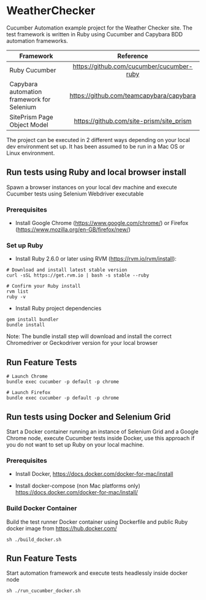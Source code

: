# WeatherChecker
Cucumber Automation example project for the Weather Checker site. The test framework is written in Ruby using Cucumber
and Capybara BDD automation frameworks.

| Framework        | Reference           | 
| ------------- |:-------------:| 
| Ruby Cucumber      | https://github.com/cucumber/cucumber-ruby         | 
| Capybara automation framework for Selenium | https://github.com/teamcapybara/capybara         | 
| SitePrism Page Object Model | https://github.com/site-prism/site_prism            | 

The project can be executed in 2 different ways depending on your local dev environment set up. It has been assumed
to be run in a Mac OS or Linux environment.

## Run tests using Ruby and local browser install

Spawn a browser instances on your local dev machine and execute Cucumber tests using Selenium Webdriver executable

### Prerequisites

- Install Google Chrome (https://www.google.com/chrome/) or Firefox (https://www.mozilla.org/en-GB/firefox/new/)

### Set up Ruby

- Install Ruby 2.6.0 or later using RVM (https://rvm.io/rvm/install):

```
# Download and install latest stable version
curl -sSL https://get.rvm.io | bash -s stable --ruby

# Confirm your Ruby install
rvm list
ruby -v
```

- Install Ruby project dependencies

```
gem install bundler
bundle install
```

Note: The bundle install step will download and install the correct Chromedriver or Geckodriver version for your local browser

## Run Feature Tests
```
# Launch Chrome
bundle exec cucumber -p default -p chrome

# Launch Firefox
bundle exec cucumber -p default -p chrome
```

## Run tests using Docker and Selenium Grid

Start a Docker container running an instance of Selenium Grid and a Google Chrome node, execute Cucumber tests inside Docker,
use this approach if you do not want to set up Ruby on your local machine.

### Prerequisites

- Install Docker, https://docs.docker.com/docker-for-mac/install

- Install docker-compose (non Mac platforms only) https://docs.docker.com/docker-for-mac/install/

### Build Docker Container

Build the test runner Docker container using Dockerfile and public Ruby docker image from https://hub.docker.com/

```
sh ./build_docker.sh
```

## Run Feature Tests

Start automation framework and execute tests headlessly inside docker node


```
sh ./run_cucumber_docker.sh
```
